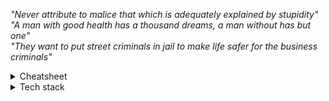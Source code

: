 _"Never attribute to malice that which is adequately explained by stupidity"_  
_"A man with good health has a thousand dreams, a man without has but one"_  
_"They want to put street criminals in jail to make life safer for the business criminals"_
<details><summary>Cheatsheet</summary><br>

# Git

``` bash
$ cls # Clears the screen

$ cd foo # Navigate to folder 'foo'

$ dir # Lists contents of current directory

$ touch "filename" # Creates a file

$ mkdir "foldername" # Creates a folder

$ git clone https/giturl.git # Clone a Github repository locally

$ git init # Creates a repo (.git file)

$ git log  # Shows a history.

$ git status # Tells you the status of the Git

$ git pull # Syncs ❔ local files with cloud files

$ git add filename.ext # "Stages" all files to be committed, use a period to include all fies

$ git commit -m "Meaningful commit message" # "Commits" the file to be pushed

$ git push # "Pushes" the file to the cloud

$ q # Ends current process.

```
# NPM
``` shell
$ npm init # Creates a basic npm scaffolding

$ npm i package1, package2 # Installs packages

$ npm run dev # Run a custom script to build the web app.

```
# PSQL 
``` sql
\h -- Display help
\l -- Display list of databases
\q -- Quit psql
```
</details>

<details><summary>Tech stack</summary>

``` mermaid
      flowchart LR;
      html([HTML]) --> Style;

      subgraph Style;
        direction LR;
        CSS([CSS]) --> Tailwind([Tailwind<br/>componentless]);
        CSS --> Bootstrap([Bootstrap<br/>w/ components]);
      end;
      
      subgraph Frameworks;
        direction TB
        js([Javascript])
        react([React])
        vite([Vite])
      end;

      Style --> Frameworks;

      subgraph Libraries;
        direction LR
        merm([Mermaid])
        math([MathJax])
      end;

      Frameworks --> Libraries;

      Libraries --> gh([Git<br/>GitHub]);
      gh --> node([Node<br/>PG]);
      node --> sql[(Postgresql)];
      class html,js,vite,react,gh,node,sql,merm,math,Frameworks,Libraries,Style,CSS,Tailwind,Bootstrap cssClass;
      classDef cssClass fill:black,stroke:aqua,color:white;
```

</details>